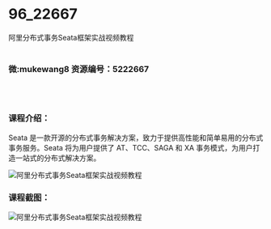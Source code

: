 # 96_22667
阿里分布式事务Seata框架实战视频教程
<br/></br>
<h3>微:mukewang8 资源编号：5222667</h3>
<br/></br>
<h3>课程介绍：</h3>
<p><a title="查看与 Seata 相关的文章" target="_blank">Seata</a> 是一款开源的分布式事务解决方案，致力于提供高性能和简单易用的分布式事务服务。<a title="查看与 Seata 相关的文章" target="_blank">Seata</a> 将为用户提供了 AT、TCC、SAGA 和 XA 事务模式，为用户打造一站式的分布式解决方案。</p>
<p><img src="https://www.ko996.com/wp-content/uploads/img/2022/02/1-5-300x187.png" alt="阿里分布式事务Seata框架实战视频教程"></p>
<div class="info-desc">
<h3>课程截图：</h3>
<p><img src="https://www.ko996.com/wp-content/uploads/img/2022/02/2-5.png" alt="阿里分布式事务Seata框架实战视频教程"></p>


			
</div>
